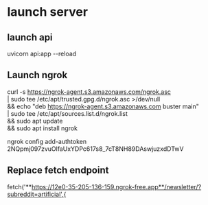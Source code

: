 # launch server

## launch api

uvicorn api:app --reload

## Launch ngrok
curl -s https://ngrok-agent.s3.amazonaws.com/ngrok.asc \
	| sudo tee /etc/apt/trusted.gpg.d/ngrok.asc >/dev/null \
	&& echo "deb https://ngrok-agent.s3.amazonaws.com buster main" \
	| sudo tee /etc/apt/sources.list.d/ngrok.list \
	&& sudo apt update \
	&& sudo apt install ngrok

ngrok config add-authtoken 2NQpmj097zvuOlfaUxYDPc617s8_7cT8NH89DAswjuzxdDTwV

## Replace fetch endpoint
fetch('**https://12e0-35-205-136-159.ngrok-free.app**/newsletter/?subreddit=artificial',{
